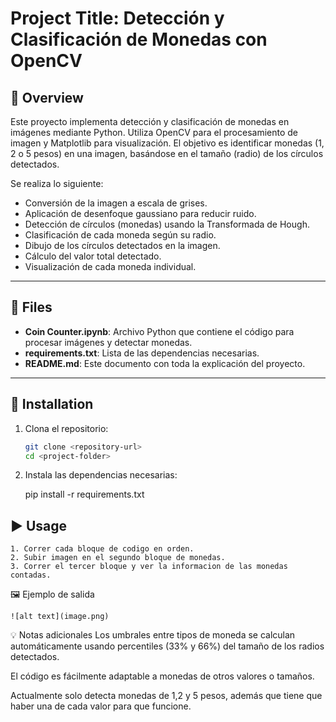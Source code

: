 # Project Title: Detección y Clasificación de Monedas con OpenCV

## 🧾 Overview

Este proyecto implementa detección y clasificación de monedas en imágenes mediante Python. Utiliza OpenCV para el procesamiento de imagen y Matplotlib para visualización. El objetivo es identificar monedas (1, 2 o 5 pesos) en una imagen, basándose en el tamaño (radio) de los círculos detectados.

Se realiza lo siguiente:
- Conversión de la imagen a escala de grises.
- Aplicación de desenfoque gaussiano para reducir ruido.
- Detección de círculos (monedas) usando la Transformada de Hough.
- Clasificación de cada moneda según su radio.
- Dibujo de los círculos detectados en la imagen.
- Cálculo del valor total detectado.
- Visualización de cada moneda individual.

---

## 📁 Files

- **Coin Counter.ipynb**: Archivo Python que contiene el código para procesar imágenes y detectar monedas.
- **requirements.txt**: Lista de las dependencias necesarias.
- **README.md**: Este documento con toda la explicación del proyecto.

---

## 🔧 Installation

1. Clona el repositorio:
   ```bash
   git clone <repository-url>
   cd <project-folder>

2. Instala las dependencias necesarias:

    pip install -r requirements.txt

## ▶️ Usage

    1. Correr cada bloque de codigo en orden.
    2. Subir imagen en el segundo bloque de monedas.
    3. Correr el tercer bloque y ver la informacion de las monedas contadas.

🖼️ Ejemplo de salida

    ![alt text](image.png)



💡 Notas adicionales
Los umbrales entre tipos de moneda se calculan automáticamente usando percentiles (33% y 66%) del tamaño de los radios detectados.

El código es fácilmente adaptable a monedas de otros valores o tamaños.

Actualmente solo detecta monedas de 1,2 y 5 pesos, además que tiene que haber una de cada valor para que funcione.


